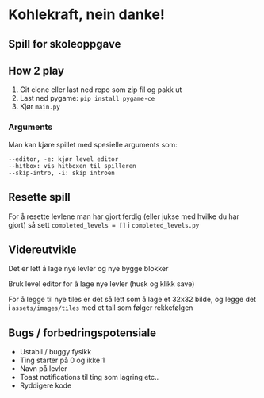 # Kohlekraft, nein danke!
## Spill for skoleoppgave

## How 2 play

1. Git clone eller last ned repo som zip fil og pakk ut
2. Last ned pygame: `pip install pygame-ce`
3. Kjør `main.py`

### Arguments
Man kan kjøre spillet med spesielle arguments som:

```
--editor, -e: kjør level editor
--hitbox: vis hitboxen til spilleren
--skip-intro, -i: skip introen
```

## Resette spill

For å resette levlene man har gjort ferdig (eller jukse med hvilke du har gjort) så sett `completed_levels = []` i `completed_levels.py`

## Videreutvikle
Det er lett å lage nye levler og nye bygge blokker

Bruk level editor for å lage nye levler (husk og klikk save)

For å legge til nye tiles er det så lett som å lage et 32x32 bilde, og legge det i `assets/images/tiles` med et tall som følger rekkefølgen

## Bugs / forbedringspotensiale

- Ustabil / buggy fysikk
- Ting starter på 0 og ikke 1
- Navn på levler
- Toast notifications til ting som lagring etc..
- Ryddigere kode